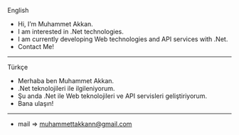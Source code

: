 English
- Hi, I’m Muhammet Akkan.
- I am interested in .Net technologies.
- I am currently developing Web technologies and API services with .Net.
- Contact Me!
- - - - - - - - - - - - - - - - - - - - - - - - - - - - - - - - - - - -
Türkçe
- Merhaba ben Muhammet Akkan.
- .Net teknolojileri ile ilgileniyorum.
- Şu anda .Net ile Web teknolojileri ve API servisleri geliştiriyorum.
- Bana ulaşın!
- - - - - - - - - - - - - - - - - - - - - - - - - - - - - - - - - - - 
- mail => muhammettakkann@gmail.com

